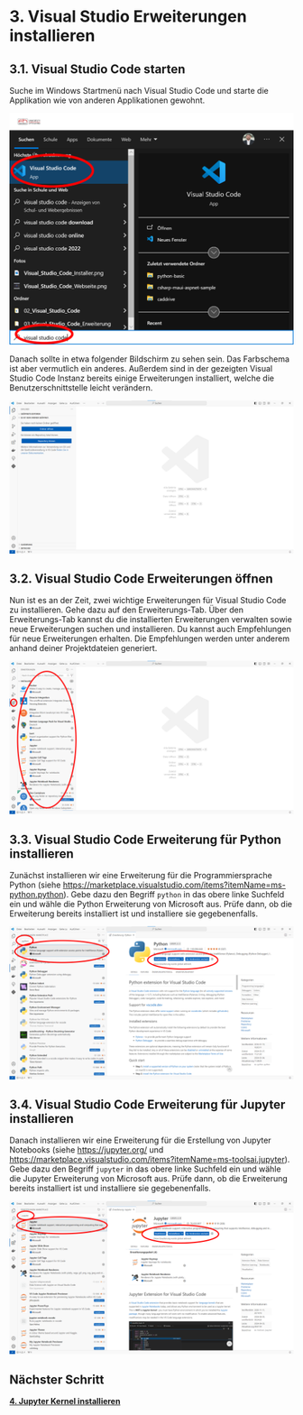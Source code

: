 # 3. Visual Studio Erweiterungen installieren

## 3.1. Visual Studio Code starten

Suche im Windows Startmenü nach Visual Studio Code und starte die Applikation wie von anderen Applikationen gewohnt.

![Visual Studio Code Erweiterung Launcher](./Visual_Studio_Code_Launcher.png)

Danach sollte in etwa folgender Bildschirm zu sehen sein. Das Farbschema ist aber vermutlich ein anderes. Außerdem sind in der gezeigten Visual Studio Code Instanz bereits einige Erweiterungen installiert, welche die Benutzerschnittstelle leicht verändern.

![Visual Studio Code Interface](./Visual_Studio_Code_Interface.png)

## 3.2. Visual Studio Code Erweiterungen öffnen

Nun ist es an der Zeit, zwei wichtige Erweiterungen für Visual Studio Code zu installieren. Gehe dazu auf den Erweiterungs-Tab. Über den Erweiterungs-Tab kannst du die installierten Erweiterungen verwalten sowie neue Erweiterungen suchen und installieren. Du kannst auch Empfehlungen für neue Erweiterungen erhalten. Die Empfehlungen werden unter anderem anhand deiner Projektdateien generiert.

![Visual Studio Code Erweiterung Launcher](./Visual_Studio_Code_Erweiterung.png)

## 3.3. Visual Studio Code Erweiterung für Python installieren

Zunächst installieren wir eine Erweiterung für die Programmiersprache Python (siehe https://marketplace.visualstudio.com/items?itemName=ms-python.python). Gebe dazu den Begriff ``python`` in das obere linke Suchfeld ein und wähle die Python Erweiterung von Microsoft aus. Prüfe dann, ob die Erweiterung bereits installiert ist und installiere sie gegebenenfalls.

![Visual Studio Code Erweiterung Python](./Visual_Studio_Code_Erweiterung_Python.png)

## 3.4. Visual Studio Code Erweiterung für Jupyter installieren

Danach installieren wir eine Erweiterung für die Erstellung von Jupyter Notebooks (siehe https://jupyter.org/ und https://marketplace.visualstudio.com/items?itemName=ms-toolsai.jupyter). Gebe dazu den Begriff ``jupyter`` in das obere linke Suchfeld ein und wähle die Jupyter Erweiterung von Microsoft aus. Prüfe dann, ob die Erweiterung bereits installiert ist und installiere sie gegebenenfalls.

![Visual Studio Code Erweiterung Jupyter](./Visual_Studio_Code_Erweiterung_Jupyter.png)

## Nächster Schritt

**[4. Jupyter Kernel installieren](../04_Jupyter_Kernel/README.md)**